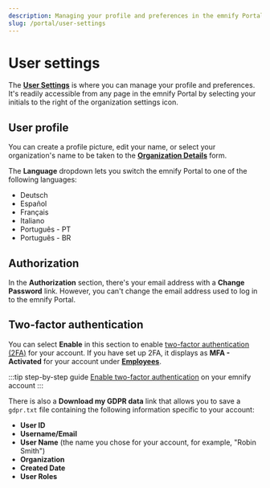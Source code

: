 ```yaml
---
description: Managing your profile and preferences in the emnify Portal
slug: /portal/user-settings
---
```


# User settings

The [**User Settings**](https://portal.emnify.com/user-settings) is where you can manage your profile and preferences.
It's readily accessible from any page in the emnify Portal by selecting your initials to the right of the organization settings icon.

## User profile

You can create a profile picture, edit your name, or select your organization's name to be taken to the [**Organization Details**](https://portal.emnify.com/organisation-settings/details) form.

The **Language** dropdown lets you switch the emnify Portal to one of the following languages:

- Deutsch
- Español
- Français
- Italiano
- Português - PT
- Português - BR

## Authorization

In the **Authorization** section, there's your email address with a **Change Password** link.
However, you can't change the email address used to log in to the emnify Portal.

## Two-factor authentication

You can select **Enable** in this section to enable [two-factor authentication (2FA)](/services/security#two-factor-authentication) for your account.
If you have set up 2FA, it displays as **MFA - Activated** for your account under [**Employees**](https://portal.emnify.com/organisation-settings/users).

:::tip step-by-step guide
[Enable two-factor authentication](/how-tos/two-factor-authentication) on your emnify account
:::

There is also a **Download my GDPR data** link that allows you to save a `gdpr.txt` file containing the following information specific to your account:

- **User ID**
- **Username/Email**
- **User Name** (the name you chose for your account, for example, "Robin Smith")
- **Organization**
- **Created Date** 
- **User Roles**
